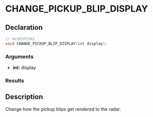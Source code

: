 # CHANGE_PICKUP_BLIP_DISPLAY

## Declaration
```cpp
// 0x3E5F2362
void CHANGE_PICKUP_BLIP_DISPLAY(int display);
```

### Arguments
- **int:** display

### Results

## Description
Change how the pickup blips get rendered to the radar.